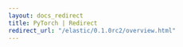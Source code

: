 ```yaml
---
layout: docs_redirect
title: PyTorch | Redirect
redirect_url: "/elastic/0.1.0rc2/overview.html"
---
```

